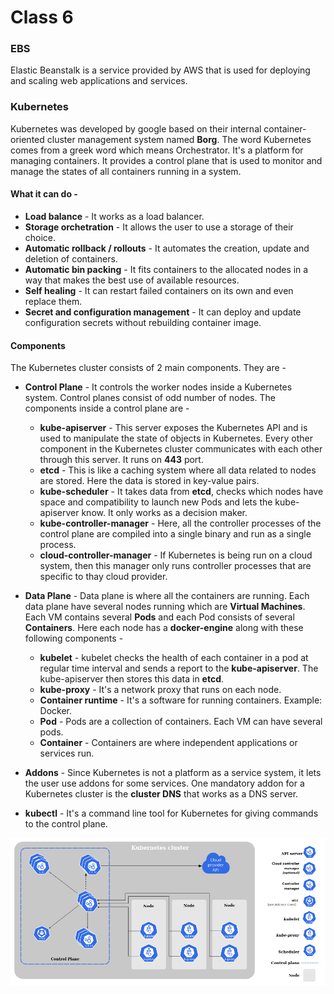 # Class 6

### EBS

Elastic Beanstalk is a service provided by AWS that is used for deploying and scaling web applications and services.

### Kubernetes

Kubernetes was developed by google based on their internal container-oriented cluster management system named **Borg**. The word Kubernetes comes from a greek word which means Orchestrator. It's a platform for managing containers. It provides a control plane that is used to monitor and manage the states of all containers running in a system.

#### What it can do -

- **Load balance** - It works as a load balancer.
- **Storage orchetration** - It allows the user to use a storage of their choice.
- **Automatic rollback / rollouts** - It automates the creation, update and deletion of containers.
- **Automatic bin packing** - It fits containers to the allocated nodes in a way that makes the best use of available resources.
- **Self healing** - It can restart failed containers on its own and even replace them.
- **Secret and configuration management** - It can deploy and update configuration secrets without rebuilding container image.

#### Components

The Kubernetes cluster consists of 2 main components. They are -

- **Control Plane** - It controls the worker nodes inside a Kubernetes system. Control planes consist of odd number of nodes. The components inside a control plane are -

  - **kube-apiserver** - This server exposes the Kubernetes API and is used to manipulate the state of objects in Kubernetes. Every other component in the Kubernetes cluster communicates with each other through this server. It runs on **443** port.
  - **etcd** - This is like a caching system where all data related to nodes are stored. Here the data is stored in key-value pairs.
  - **kube-scheduler** - It takes data from **etcd**, checks which nodes have space and compatibility to launch new Pods and lets the kube-apiserver know. It only works as a decision maker.
  - **kube-controller-manager** - Here, all the controller processes of the control plane are compiled into a single binary and run as a single process.
  - **cloud-controller-manager** - If Kubernetes is being run on a cloud system, then this manager only runs controller processes that are specific to thay cloud provider.

- **Data Plane** - Data plane is where all the containers are running. Each data plane have several nodes running which are **Virtual Machines**. Each VM contains several **Pods** and each Pod consists of several **Containers**. Here each node has a **docker-engine** along with these following components -

  - **kubelet** - kubelet checks the health of each container in a pod at regular time interval and sends a report to the **kube-apiserver**. The kube-apiserver then stores this data in **etcd**.
  - **kube-proxy** - It's a network proxy that runs on each node.
  - **Container runtime** - It's a software for running containers. Example: Docker.
  - **Pod** - Pods are a collection of containers. Each VM can have several pods.
  - **Container** - Containers are where independent applications or services run.

- **Addons** - Since Kubernetes is not a platform as a service system, it lets the user use addons for some services. One mandatory addon for a Kubernetes cluster is the **cluster DNS** that works as a DNS server.

- **kubectl** - It's a command line tool for Kubernetes for giving commands to the control plane.

![Kubernetes Components](./assets/kubernetes_components.png "Kubernetes Components")
